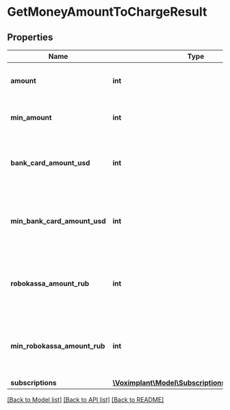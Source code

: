 # GetMoneyAmountToChargeResult

## Properties
Name | Type | Description | Notes
------------ | ------------- | ------------- | -------------
**amount** | **int** | The money amount of the subscriptions + tariff + negative_balance in the specified currency. | 
**min_amount** | **int** | The &#39;amount&#39; value minus the positive account balance in the specified currency. | 
**bank_card_amount_usd** | **int** | Exists if bank card payments are allowed. It&#39;s the maximum of the &#39;amount&#39; in USD and the min_card_payment (10$). | [optional] 
**min_bank_card_amount_usd** | **int** | Exists if bank card payments are allowed. It&#39;s the maximum of the &#39;min_amount&#39; in USD and the min_card_payment (10$). | [optional] 
**robokassa_amount_rub** | **int** | Exists if robokassa payments are allowed. It&#39;s the maximum of the &#39;min_amount&#39; in RUR and the min_robokassa_payment (500 RUR). | [optional] 
**min_robokassa_amount_rub** | **int** | Exists if robokassa payments are allowed. It&#39;s the maximum of the &#39;min_amount&#39; in RUR and the min_robokassa_payment (500 RUR). | [optional] 
**subscriptions** | [**\Voximplant\Model\SubscriptionsToChargeType[]**](SubscriptionsToChargeType.md) |  | [optional] 

[[Back to Model list]](../README.md#documentation-for-models) [[Back to API list]](../README.md#documentation-for-api-endpoints) [[Back to README]](../README.md)


